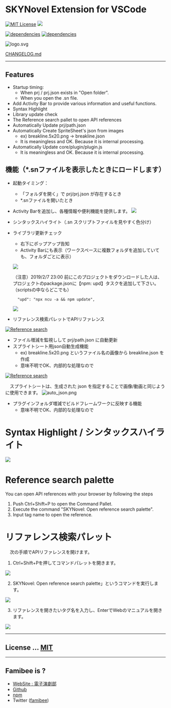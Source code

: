 # SKYNovel Extension for VSCode
[![MIT License](https://img.shields.io/github/license/famibee/SKYNovel-vscode-extension.svg)](LICENSE)
![](https://img.shields.io/badge/platform-windows%20%7C%20macos-lightgrey.svg)

[![dependencies](https://david-dm.org/famibee/SKYNovel-vscode-extension/status.svg)](https://david-dm.org/famibee/SKYNovel-vscode-extension)
[![dependencies](https://david-dm.org/famibee/SKYNovel-vscode-extension/dev-status.svg)](https://david-dm.org/famibee/SKYNovel-vscode-extension?type=dev)

![logo.svg](res/icon.png)

[CHANGELOG.md](CHANGELOG.md)

---

## Features
- Startup timing:
	- When prj / prj.json exists in "Open folder".
	- When you open the .sn file.
- Add Activity Bar to provide various information and useful functions.
- Syntax Highlight
- Library update check
- The Reference search pallet to open API references
- Automatically Update prj/path.json
- Automatically Create SpriteSheet's json from images
	+ ex) breakline.5x20.png -> breakline.json
	+ It is meaningless and OK. Because it is internal processing.
- Automatically Update core/plugin/plugin.js
	+ It is meaningless and OK. Because it is internal processing.

## 機能（*.snファイルを表示したときにロードします）
- 起動タイミング：
	- 「フォルダを開く」で prj/prj.json が存在するとき
	- *.snファイルを開いたとき
- Activity Barを追加し、各種情報や便利機能を提供します。
	![](res/activity_bar.jpg)

- シンタックスハイライト（.sn スクリプトファイルを見やすく色分け）
- ライブラリ更新チェック
	- 右下にポップアップ告知
	- Activity Barにも表示（ワークスペースに複数フォルダを追加していても、フォルダごとに表示）

	![](res/updchk0.jpg)

	（注意）2019/2/7 23:00 前にこのプロジェクトをダウンロードした人は、プロジェクトのpackage.jsonに【npm: upd】タスクを追加して下さい。（scriptsの中ならどこでも）

		"upd": "npx ncu -a && npm update",

	![](res/updchk1.png)
- リファレンス検索パレットでAPIリファレンス

[![Reference search](https://blog-imgs-123.fc2.com/f/a/m/famibee/190204ref_search.gif)](https://www.youtube.com/watch?v=uIkWnAGBkGM "Reference search")

- ファイル増減を監視しして prj/path.json に自動更新
- スプライトシート用json自動生成機能
	+ ex) breakline.5x20.png というファイル名の画像から breakline.json を作成
	+ 意味不明でOK、内部的な処理なので

[![Reference search](https://blog-imgs-123.fc2.com/f/a/m/famibee/190204automatically.gif)](https://www.youtube.com/watch?v=tfrkImoufU4 "Reference search")

　スプライトシートは、生成された json を指定することで画像/動画と同じように使用できます。
![auto_json.png](res/auto_json.png)


- プラグインフォルダ増減でビルドフレームワークに反映する機能
	+ 意味不明でOK、内部的な処理なので

# Syntax Highlight / シンタックスハイライト
![](res/syntax_highlight.jpg)

# Reference search palette
You can open API references with your browser by following the steps
1. Push Ctrl+Shift+P to open the Command Pallet.
3. Execute the command "SKYNovel: Open reference search palette".
3. Input tag name to open the reference.

# リファレンス検索パレット
　次の手順でAPIリファレンスを開けます。
1. Ctrl+Shift+Pを押してコマンドパレットを開きます。

![](res/ref_search0.jpg)

2. SKYNovel: Open reference search palette」というコマンドを実行します。

![](res/ref_search1.jpg)

3. リファレンスを開きたいタグ名を入力し、EnterでWebのマニュアルを開きます。

![](res/ref_search2.jpg)

---
## License ... [MIT](LICENSE)

---
## Famibee is ?
- [WebSite : 電子演劇部](https://famibee.blog.fc2.com/)
- [Github](https://github.com/famibee/SKYNovel)
- [npm](https://www.npmjs.com/package/skynovel)
- Twitter ([famibee](https://twitter.com/famibee))
